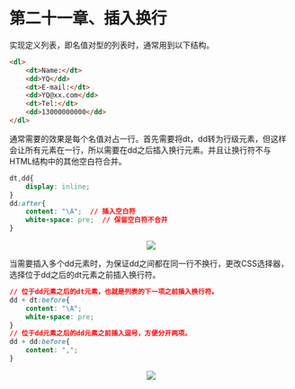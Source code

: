 # 第二十一章、插入换行

实现定义列表，即名值对型的列表时，通常用到以下结构。

```html
<dl>
    <dt>Name:</dt>
    <dd>YQ</dd>
    <dt>E-mail:</dt>
    <dd>YQ@xx.com</dd>
    <dt>Tel:</dt>
    <dd>13000000000</dd>
</dl>
```

通常需要的效果是每个名值对占一行。首先需要将dt，dd转为行级元素，但这样会让所有元素在一行，所以需要在dd之后插入换行元素。并且让换行符不与HTML结构中的其他空白符合并。

```css
dt,dd{
    display: inline;
}
dd:after{
    content: "\A";  // 插入空白符
    white-space: pre;  // 保留空白符不合并
}
```

<div align=center><img src="/note/images/css-secret/21/1.png"></div>  

当需要插入多个dd元素时，为保证dd之间都在同一行不换行，更改CSS选择器，选择位于dd之后的dt元素之前插入换行符。

```css
// 位于dd元素之后的dt元素，也就是列表的下一项之前插入换行符。
dd + dt:before{  
    content: "\A";
    white-space: pre;
} 
// 位于dd元素之后的dd元素之前插入逗号，方便分开两项。
dd + dd:before{  
    content: ",";
}
```

<div align=center><img src="/note/images/css-secret/21/2.png"></div>  
